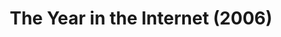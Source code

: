 ---
ee_id: '23'
site: '1'
type: '2'
url: 2006-020-the-year-in-the-internet
title: The Year in the Internet (2006)
year: '2006'
display_year: '2006'
medium: Website
dims:
pitch: "​Best of the year lists by various Internet people."
ps:
live_url: http://www.burncopy.com/year_in_the_internet_06.html
related: "[22] 2005-025 The Year in the Internet (2005) - 2005-025-the-year-in-the-internet"
youtube:
related_code:
imgs: The_Year_in_the_Internet_2006_020_screenshot_database_IH.jpg
subheading:
download:
add_credit: Michael Bell Smith
commission:
layout: things-i-made
---